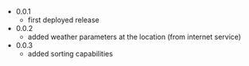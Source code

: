 - 0.0.1
  - first deployed release
- 0.0.2
  - added weather parameters at the location (from internet service)
- 0.0.3
  - added sorting capabilities